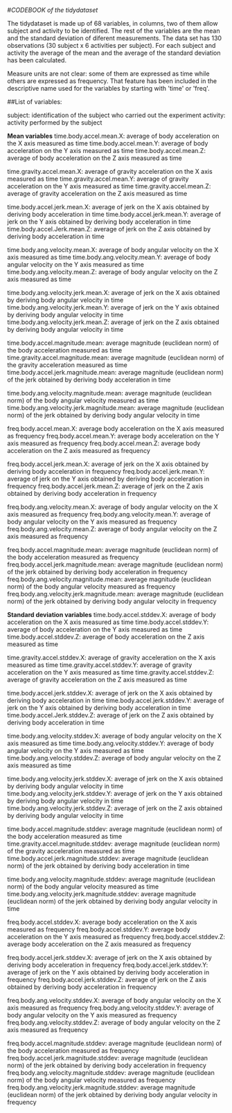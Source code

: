 #*CODEBOOK of the tidydataset*

The tidydataset is made up of 68 variables, in columns, two of them allow subject and activity to be identified.
The rest of the variables are the mean and the standard deviation of diferent measurements.
The data set has 130 observations (30 subject x 6 activities per subject). For each subject and activity the average of the mean and the average of the standard deviation has been calculated.

Measure units are not clear: some of them are expressed as time while others are expressed as frequency. That feature has been included in the descriptive name used for the variables by starting with 'time' or 'freq'.


##List of variables:

subject: identification of the subject who carried out the experiment
activity: activity performed by the subject

**Mean variables**
time.body.accel.mean.X: average of body acceleration on the X axis measured as time
time.body.accel.mean.Y: average of body acceleration on the Y axis measured as time
time.body.accel.mean.Z: average of body acceleration on the Z axis measured as time

time.gravity.accel.mean.X: average of gravity acceleration on the X axis measured as time
time.gravity.accel.mean.Y: average of gravity acceleration on the Y axis measured as time
time.gravity.accel.mean.Z: average of gravity acceleration on the Z axis measured as time

time.body.accel.jerk.mean.X: average of jerk on the X axis obtained by deriving body acceleration in time
time.body.accel.jerk.mean.Y: average of jerk on the Y axis obtained by deriving body acceleration in time
time.body.accel.Jerk.mean.Z: average of jerk on the Z axis obtained by deriving body acceleration in time

time.body.ang.velocity.mean.X: average of body angular velocity on the X axis measured as time
time.body.ang.velocity.mean.Y: average of body angular velocity on the Y axis measured as time
time.body.ang.velocity.mean.Z: average of body angular velocity on the Z axis measured as time

time.body.ang.velocity.jerk.mean.X: average of jerk on the X axis obtained by deriving body angular velocity in time
time.body.ang.velocity.jerk.mean.Y: average of jerk on the Y axis obtained by deriving body angular velocity in time
time.body.ang.velocity.jerk.mean.Z: average of jerk on the Z axis obtained by deriving body angular velocity in time

time.body.accel.magnitude.mean: average magnitude (euclidean norm) of the body acceleration measured as time
time.gravity.accel.magnitude.mean: average magnitude (euclidean norm) of the gravity acceleration measured as time
time.body.accel.jerk.magnitude.mean: average magnitude (euclidean norm) of the jerk obtained by deriving body acceleration in time

time.body.ang.velocity.magnitude.mean: average magnitude (euclidean norm) of the body angular velocity measured as time
time.body.ang.velocity.jerk.magnitude.mean: average magnitude (euclidean norm) of the jerk obtained by deriving body angular velocity in time

freq.body.accel.mean.X: average body acceleration on the X axis measured as frequency
freq.body.accel.mean.Y: average body acceleration on the Y axis measured as frequency
freq.body.accel.mean.Z: average body acceleration on the Z axis measured as frequency

freq.body.accel.jerk.mean.X: average of jerk on the X axis obtained by deriving body acceleration in frequency
freq.body.accel.jerk.mean.Y: average of jerk on the Y axis obtained by deriving body acceleration in frequency
freq.body.accel.jerk.mean.Z: average of jerk on the Z axis obtained by deriving body acceleration in frequency

freq.body.ang.velocity.mean.X: average of body angular velocity on the X axis measured as frequency
freq.body.ang.velocity.mean.Y: average of body angular velocity on the Y axis measured as frequency
freq.body.ang.velocity.mean.Z: average of body angular velocity on the Z axis measured as frequency

freq.body.accel.magnitude.mean: average magnitude (euclidean norm) of the body acceleration measured as frequency
freq.body.accel.jerk.magnitude.mean: average magnitude (euclidean norm) of the jerk obtained by deriving body acceleration in frequency
freq.body.ang.velocity.magnitude.mean: average magnitude (euclidean norm) of the body angular velocity measured as frequency
freq.body.ang.velocity.jerk.magnitude.mean: average magnitude (euclidean norm) of the jerk obtained by deriving body angular velocity in frequency


**Standard deviation variables**
time.body.accel.stddev.X: average of body acceleration on the X axis measured as time
time.body.accel.stddev.Y: average of body acceleration on the Y axis measured as time
time.body.accel.stddev.Z: average of body acceleration on the Z axis measured as time

time.gravity.accel.stddev.X: average of gravity acceleration on the X axis measured as time
time.gravity.accel.stddev.Y: average of gravity acceleration on the Y axis measured as time
time.gravity.accel.stddev.Z: average of gravity acceleration on the Z axis measured as time

time.body.accel.jerk.stddev.X: average of jerk on the X axis obtained by deriving body acceleration in time
time.body.accel.jerk.stddev.Y: average of jerk on the Y axis obtained by deriving body acceleration in time
time.body.accel.Jerk.stddev.Z: average of jerk on the Z axis obtained by deriving body acceleration in time

time.body.ang.velocity.stddev.X: average of body angular velocity on the X axis measured as time
time.body.ang.velocity.stddev.Y: average of body angular velocity on the Y axis measured as time
time.body.ang.velocity.stddev.Z: average of body angular velocity on the Z axis measured as time

time.body.ang.velocity.jerk.stddev.X: average of jerk on the X axis obtained by deriving body angular velocity in time
time.body.ang.velocity.jerk.stddev.Y: average of jerk on the Y axis obtained by deriving body angular velocity in time
time.body.ang.velocity.jerk.stddev.Z: average of jerk on the Z axis obtained by deriving body angular velocity in time

time.body.accel.magnitude.stddev: average magnitude (euclidean norm) of the body acceleration measured as time
time.gravity.accel.magnitude.stddev: average magnitude (euclidean norm) of the gravity acceleration measured as time
time.body.accel.jerk.magnitude.stddev: average magnitude (euclidean norm) of the jerk obtained by deriving body acceleration in time

time.body.ang.velocity.magnitude.stddev: average magnitude (euclidean norm) of the body angular velocity measured as time
time.body.ang.velocity.jerk.magnitude.stddev: average magnitude (euclidean norm) of the jerk obtained by deriving body angular velocity in time

freq.body.accel.stddev.X: average body acceleration on the X axis measured as frequency
freq.body.accel.stddev.Y: average body acceleration on the Y axis measured as frequency
freq.body.accel.stddev.Z: average body acceleration on the Z axis measured as frequency

freq.body.accel.jerk.stddev.X: average of jerk on the X axis obtained by deriving body acceleration in frequency
freq.body.accel.jerk.stddev.Y: average of jerk on the Y axis obtained by deriving body acceleration in frequency
freq.body.accel.jerk.stddev.Z: average of jerk on the Z axis obtained by deriving body acceleration in frequency

freq.body.ang.velocity.stddev.X: average of body angular velocity on the X axis measured as frequency
freq.body.ang.velocity.stddev.Y: average of body angular velocity on the Y axis measured as frequency
freq.body.ang.velocity.stddev.Z: average of body angular velocity on the Z axis measured as frequency

freq.body.accel.magnitude.stddev: average magnitude (euclidean norm) of the body acceleration measured as frequency
freq.body.accel.jerk.magnitude.stddev: average magnitude (euclidean norm) of the jerk obtained by deriving body acceleration in frequency
freq.body.ang.velocity.magnitude.stddev: average magnitude (euclidean norm) of the body angular velocity measured as frequency
freq.body.ang.velocity.jerk.magnitude.stddev: average magnitude (euclidean norm) of the jerk obtained by deriving body angular velocity in frequency

